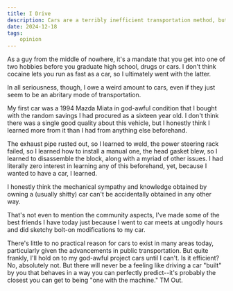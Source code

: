 ```yaml
---
title: I Drive
description: Cars are a terribly inefficient transportation method, but man, there's something about them. That's it, I don't have anything else for the description.
date: 2024-12-18
tags: 
    opinion
---
```

As a guy from the middle of nowhere, it's a mandate that you get into one of two hobbies before you graduate high school, drugs or cars. I don't think cocaine lets you run as fast as a car, so I ultimately went with the latter. 

In all seriousness, though, I owe a weird amount to cars, even if they just seem to be an abritary mode of transportation. 

My first car was a 1994 Mazda Miata in god-awful condition that I bought with the random savings I had procured as a sixteen year old. I don't think there was a single good quality about this vehicle, but I honestly think I learned more from it than I had from anything else beforehand. 

The exhaust pipe rusted out, so I learned to weld, the power steering rack failed, so I learned how to install a manual one, the head gasket blew, so I learned to disassemble the block, along with a myriad of other issues. I had literally zero interest in learning any of this beforehand, yet, because I wanted to have a car, I learned. 

I honestly think the mechanical sympathy and knowledge obtained by owning a (usually shitty) car can't be accidentally obtained in any other way. 

That's not even to mention the community aspects, I've made some of the best friends I have today just because I went to car meets at ungodly hours and did sketchy bolt-on modifications to my car. 

There's little to no practical reason for cars to exist in many areas today, particularly given the advancements in public transportation. But quite frankly, I'll hold on to my god-awful project cars until I can't. Is it efficient? No, absolutely not. But there will never be a feeling like driving a car "built" by you that behaves in a way you can perfectly predict--it's probably the closest you can get to being "one with the machine." TM Out. 